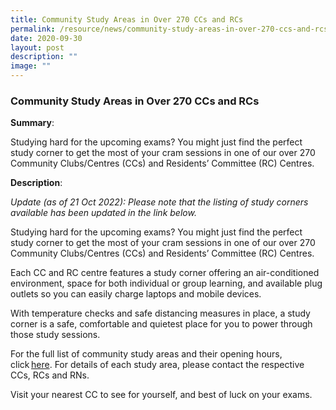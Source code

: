 ```yaml
---
title: Community Study Areas in Over 270 CCs and RCs
permalink: /resource/news/community-study-areas-in-over-270-ccs-and-rcs/
date: 2020-09-30
layout: post
description: ""
image: ""
---
```


### Community Study Areas in Over 270 CCs and RCs 

**Summary**: 

Studying hard for the upcoming exams? You might just find the perfect study corner to get the most of your cram sessions in one of our over 270 Community Clubs/Centres (CCs) and Residents’ Committee (RC) Centres. 


**Description**: 

*Update (as of 21 Oct 2022): Please note that the listing of study corners available has been updated in the link below.*

Studying hard for the upcoming exams? You might just find the perfect study corner to get the most of your cram sessions in one of our over 270 Community Clubs/Centres (CCs) and Residents’ Committee (RC) Centres. 

Each CC and RC centre features a study corner offering an air-conditioned environment, space for both individual or group learning, and available plug outlets so you can easily charge laptops and mobile devices. 

With temperature checks and safe distancing measures in place, a study corner is a safe, comfortable and quietest place for you to power through those study sessions. 

For the full list of community study areas and their opening hours, click [here](). For details of each study area, please contact the respective CCs, RCs and RNs. 

Visit your nearest CC to see for yourself, and best of luck on your exams.